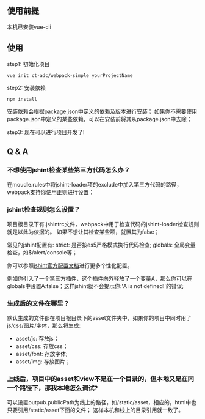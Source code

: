 ## 使用前提

本机已安装vue-cli

## 使用

step1: 初始化项目

```
vue init ct-adc/webpack-simple yourProjectName
```

step2: 安装依赖

```
npm install
```
安装依赖会根据package.json中定义的依赖及版本进行安装；
如果你不需要使用package.json中定义的某些依赖，可以在安装前将其从package.json中去除；

step3: 现在可以进行项目开发了!

## Q & A

### 不想使用jshint检查某些第三方代码怎么办？

在moudle.rules中将jshint-loader项的exclude中加入第三方代码的路径，webpack支持你使用正则进行设置；

### jshint检查规则怎么设置？

项目根目录下有.jshintrc文件，webpack中用于检查代码的jshint-loader检查规则就是以此为依据的。
如果不想让其检查某些项，就置其为false；

常见的jshint配置有:
strict: 是否按es5严格模式执行代码检查;
globals: 全局变量检查，如$/alert/console等；

你可以参照[jshint官方配置文档](http://jshint.com/docs/options/)进行更多个性化配置。

例如你引入了一个第三方插件，这个插件向外释放了一个变量A，那么你可以在globals中设置A:false；这样jshint就不会提示你:'A is not defined!'的错误;

### 生成后的文件在哪里？

默认生成的文件都在项目根目录下的asset文件夹中，如果你的项目中同时用了js/css/图片/字体，那么将生成:
* asset/js: 存放js；
* asset/css: 存放css；
* asset/font: 存放字体;
* asset/img: 存放图片；

### 上线后，项目中的asset和view不是在一个目录的，但本地又是在同一个路径下，那我本地怎么调试?

可以设置outpub.publicPath为线上的路径，如/static/asset，相应的，html中也只要引用/static/asset下面的文件；
这样本机和线上的目录引用就一致了。





